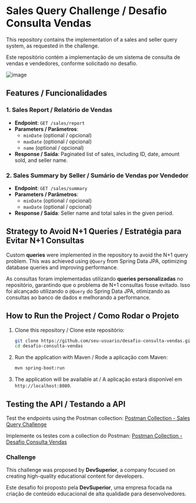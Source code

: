 # Sales Query Challenge / Desafio Consulta Vendas

This repository contains the implementation of a sales and seller query system, as requested in the challenge.

Este repositório contém a implementação de um sistema de consulta de vendas e vendedores, conforme solicitado no desafio.

![image](https://github.com/user-attachments/assets/f2ee0511-c1f4-47ea-a890-18bb00e91f30)


## Features / Funcionalidades

### 1. **Sales Report / Relatório de Vendas**
- **Endpoint**: `GET /sales/report`
- **Parameters / Parâmetros**:
  - `minDate` (optional / opcional)
  - `maxDate` (optional / opcional)
  - `name` (optional / opcional)
- **Response / Saída**: Paginated list of sales, including ID, date, amount sold, and seller name.

### 2. **Sales Summary by Seller / Sumário de Vendas por Vendedor**
- **Endpoint**: `GET /sales/summary`
- **Parameters / Parâmetros**:
  - `minDate` (optional / opcional)
  - `maxDate` (optional / opcional)
- **Response / Saída**: Seller name and total sales in the given period.

## Strategy to Avoid N+1 Queries / Estratégia para Evitar N+1 Consultas

Custom **queries** were implemented in the repository to avoid the N+1 query problem. This was achieved using `@Query` from Spring Data JPA, optimizing database queries and improving performance.

As consultas foram implementadas utilizando **queries personalizadas** no repositório, garantindo que o problema de N+1 consultas fosse evitado. Isso foi alcançado utilizando o `@Query` do Spring Data JPA, otimizando as consultas ao banco de dados e melhorando a performance.

## How to Run the Project / Como Rodar o Projeto

1. Clone this repository / Clone este repositório:
    ```bash
    git clone https://github.com/seu-usuario/desafio-consulta-vendas.git
    cd desafio-consulta-vendas
    ```

2. Run the application with Maven / Rode a aplicação com Maven:
    ```bash
    mvn spring-boot:run
    ```

3. The application will be available at / A aplicação estará disponível em `http://localhost:8080`.

## Testing the API / Testando a API

Test the endpoints using the Postman collection:
[Postman Collection - Sales Query Challenge](https://www.getpostman.com/collections/dea7904f994cb87c3d12)

Implemente os testes com a collection do Postman:
[Postman Collection - Desafio Consulta Vendas](https://www.getpostman.com/collections/dea7904f994cb87c3d12)

### Challenge


This challenge was proposed by **DevSuperior**, a company focused on creating high-quality educational content for developers.

Este desafio foi proposto pela **DevSuperior**, uma empresa focada na criação de conteúdo educacional de alta qualidade para desenvolvedores.


